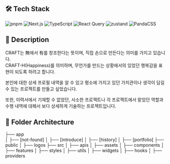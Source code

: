 ## 🛠️ Tech Stack
<p>
  <img src="https://img.shields.io/badge/pnpm-000000?style=flat&logo=pnpm&logoColor=white" alt="pnpm"/>
  <img src="https://img.shields.io/badge/Next-000000?style=flat&logo=nextdotjs&logoColor=white" alt="Next.js"/>
  <img src="https://img.shields.io/badge/TypeScript-3178C6?style=flat&logo=typescript&logoColor=white" alt="TypeScript"/>
  <img src="https://img.shields.io/badge/ReactQuery-FF4154?style=flat&logo=reactquery&logoColor=white" alt="React Query"/>
  <img src="https://img.shields.io/badge/zustand-000000?style=flat&logo=zustand&logoColor=white" alt="zustand"/>
  <img src="https://img.shields.io/badge/PandaCSS-fde047?style=flat&logo=zustand&logoColor=white" alt="PandaCSS"/>
</p>

## 📰 Description
<p>
  <p>
    CRAFT는 無에서 有를 창조한다는 뜻이며, 직접 손으로 만든다는 의미를 가지고 있습니다.<br />
    CRAFT-H(Happiness)를 의미하며, 무언가를 만드는 상황에서의 있었던 행복감을 표현이 되도록 하려고 합니다.
  </p>
  <p>
    본인에 대한 상세 프로필 내역을 알 수 있고 평소에 가지고 있던 가치관이나 생각이 담길 수 있는 프로젝트를 만들고 싶었습니다.
  </p>
  <p>
    또한, 이력서에서 기재할 수 없었던, 사소한 프로젝트나 각 프로젝트에서 맡았던 역할과 수행 내역에 대해서 보다 상세하게 기술하는 프로젝트입니다.
  </p>
</p>

## 📂 Folder Architecture

├── app<br />
│   ├── [not-found]
│   ├── [introduce]
│   ├── [history]
│   ├── [portfolio]
├── public
│   ├── logos
├── src
│   ├── apis
│   ├── assets
│   ├── components
│   ├── features
│   ├── styles
│   ├── utils
│   ├── widgets
│   ├── hooks
│   ├── providers
